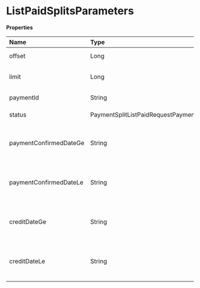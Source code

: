 # ListPaidSplitsParameters

**Properties**

| Name                   | Type                                          | Required | Description                                       |
| :--------------------- | :-------------------------------------------- | :------- | :------------------------------------------------ |
| offset                 | Long                                          | ❌       | List starting element                             |
| limit                  | Long                                          | ❌       | Number of list elements (max: 100)                |
| paymentId              | String                                        | ❌       | Filter by payment ID                              |
| status                 | PaymentSplitListPaidRequestPaymentSplitStatus | ❌       | Filter by status                                  |
| paymentConfirmedDateGe | String                                        | ❌       | Filter from the initial payment confirmation date |
| paymentConfirmedDateLe | String                                        | ❌       | Filter from final payment confirmation date       |
| creditDateGe           | String                                        | ❌       | Filter from the initial split sending date        |
| creditDateLe           | String                                        | ❌       | Filter from the final split sending date          |

<!-- This file was generated by liblab | https://liblab.com/ -->

